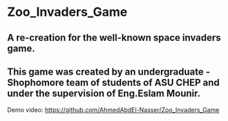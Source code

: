 # Zoo_Invaders_Game
## A re-creation for the well-known space invaders game.
## This game was created by an undergraduate - Shophomore team of students of ASU CHEP and under the supervision of Eng.Eslam Mounir.

Demo video: https://github.com/AhmedAbdEl-Nasser/Zoo_Invaders_Game
